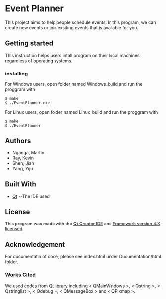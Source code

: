 # Event Planner
This project aims to help people schedule events. In this program, we can create new events or join exsiting events that is available for you.

## Getting started
This instruction helps users intall program on their local machines regardless of operating systems.
### installing
For Windows users, open folder named Windows_build and run the proggram with
```
$ make
$ ./EventPlanner.exe
```
For Linux users, open folder named Linux_build and run the proggram with
```
$ make
$ ./EventPlanner
```

## Authors
* Nganga, Martin
* Ray, Kevin
* Shen, Jian
* Yang, Yiju

## Built With
* [Qt](https://www.qt.io/qt-features-libraries-apis-tools-and-ide") --The IDE used

## License
This program was made with the [Qt Creator IDE](https://www.qt.io/qt-features-libraries-apis-tools-and-ide") and [Framework version 4.X licensed](https://www.gnu.org/licenses/licenses.html#GPL).

## Acknowledgement
For ducumentatin of code, please see index.html under Ducumentation/html folder.

### Works Cited
We used codes from [Qt library](http://doc.qt.io/qt-5/reference-overview.html) including < QMainWindows >, < Qstring >, < Qstringlist >, < Qdebug >, < QMessageBox > and < QPixmap >.
